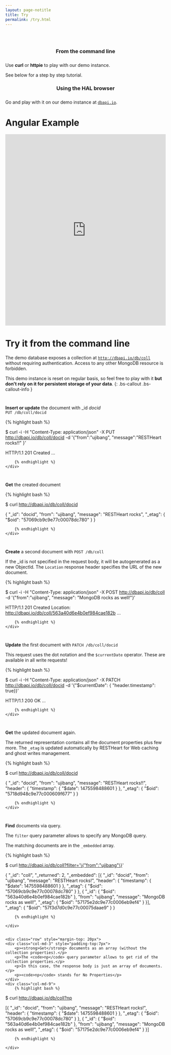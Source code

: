 ```yaml
---
layout: page-notitle
title: Try
permalink: /try.html
---
```


<section class="slice" id="questions" style="padding-top: 30px">
    <div class="container">
        <article class="col-sm-12 col-md-6">
            <section>
                <h3 style="text-align:center; margin-bottom: 25px;">From the command line</h3>
                <p>Use <strong>curl</strong> or <strong>httpie</strong> to play with our demo instance.</p>
                <p>See below for a step by step tutorial.</p>
            </section>
        </article>
        <article class="col-sm-12 col-md-6">
            <section>
                <h3 style="text-align:center; margin-bottom: 25px;">Using the HAL browser</h3>
                <p>Go and play with it on our demo instance at <a href="http://dbapi.io/browser/#/db/coll" target="_blank"><code>dbapi.io</code></a>.</p>
            </section>
        </article>
    </div>
</section>

# Angular Example

<iframe style="width: 100%; height: 600px" src="http://embed.plnkr.co/LmWwyj" frameborder="0" allowfullscren="allowfullscren"></iframe>

# Try it from the command line

The demo database exposes a collection at <a href="http://dbapi.io/browser/#/db/coll"><code>http://dbapi.io/db/coll</code></a> without requiring authentication. Access to any other MongoDB resource is forbidden.

This demo instance is reset on regular basis, so feel free to play with it <b>but don't rely on it for persistent storage of your data</b>.
{: .bs-callout .bs-callout-info }

<div class="row" style="margin-top: 20px">
    <div class="col-md-3" style="padding-top:7px">
        <p><strong>Insert or update</strong> the document with _id <i>docid</i><br />
        <code>PUT /db/coll/docid</code></p>
    </div>
    <div class="col-md-9">
        {% highlight bash %}

$ curl -i -H "Content-Type: application/json" -X PUT http://dbapi.io/db/coll/docid -d '{"from":"ujibang", "message":"RESTHeart rocks!!" }'

HTTP/1.1 201 Created
...

        {% endhighlight %}
    </div>
</div>

<div class="row" style="margin-top: 20px">
    <div class="col-md-3" style="padding-top:7px">
        <p><strong>Get</strong> the created document</p>
    </div>
    <div class="col-md-9">
        {% highlight bash %}

$ curl http://dbapi.io/db/coll/docid

{
	"_id": "docid",
	"from": "ujibang",
	"message": "RESTHeart rocks",
	"_etag": {
		"$oid": "57069cb9c9e77c00078dc780"
	}
}

        {% endhighlight %}
    </div>
</div>

<div class="row" style="margin-top: 20px">
    <div class="col-md-3" style="padding-top:7px">
        <p><strong>Create</strong> a second document with <code>POST /db/coll</code></p>
        <p>If the _id is not specified in the request body, it will be autogenerated as a new ObjectId. The <code>Location</code> response header specifies the URL of the new document.</p>
    </div>
    <div class="col-md-9">
        {% highlight bash %}

$ curl -i -H "Content-Type: application/json" -X POST http://dbapi.io/db/coll -d '{"from":"ujibang", "message": "MongoDB rocks as well!"}'

HTTP/1.1 201 Created
Location: http://dbapi.io/db/coll/563a40d6e4b0ef984cae182b
...

        {% endhighlight %}
    </div>
</div>

<div class="row" style="margin-top: 20px">
    <div class="col-md-3" style="padding-top:7px">
        <p><strong>Update</strong> the first document with <code>PATCH /db/coll/docid</code></p>
        <p>This request uses the dot notation and the <code>$currentDate</code> operator. These are available in all write requests!</p>
    </div>
    <div class="col-md-9">
        {% highlight bash %}

$ curl -i -H "Content-Type: application/json" -X PATCH http://dbapi.io/db/coll/docid -d '{"$currentDate": { "header.timestamp": true}}'

HTTP/1.1 200 OK
...

        {% endhighlight %}
    </div>
</div>

<div class="row" style="margin-top: 20px">
    <div class="col-md-3" style="padding-top:7px">
        <p><strong>Get</strong> the updated document again.</p>
        <p>The returned representation contains all the document properties plus few more. The <code>_etag</code> is updated automatically by RESTHeart for Web caching and ghost writes management.</p>
    </div>
    <div class="col-md-9">
        {% highlight bash %}

$ curl http://dbapi.io/db/coll/docid

{
	"_id": "docid",
	"from": "ujibang",
	"message": "RESTHeart rocks!!",
	"header": {
		"timestamp": {
			"$date": 1475598488601
		}
	},
	"_etag": {
		"$oid": "5718d948c9e77c000609f677"
	}
}

        {% endhighlight %}
    </div>
</div>

<div class="row" style="margin-top: 20px">
    <div class="col-md-3" style="padding-top:7px">
        <p><strong>Find</strong> documents via query.</p>
        <p>The <code>filter</code> query parameter allows to specify any MongoDB query.</p>
        <p>The matching documents are in the <code>_embedded</code> array.</p>
    </div>
    <div class="col-md-9">
        {% highlight bash %}

$ curl http://dbapi.io/db/coll?filter='\{"from":"ujibang"\}'

{
	"_id": "coll",
	"_returned": 2,
	"_embedded": [{
		"_id": "docid",
		"from": "ujibang",
		"message": "RESTHeart rocks!",
		"header": {
			"timestamp": {
				"$date": 1475598488601
			}
		},
		"_etag": {
			"$oid": "57069cb9c9e77c00078dc780"
		}
	}, {
		"_id": {
			"$oid": "563a40d6e4b0ef984cae182b"
		},
		"from": "ujibang",
		"message": "MongoDB rocks as well!",
		"_etag": {
			"$oid": "57175e2dc9e77c0006eb9ef4"
		}
	}],
	"_etag": {
		"$oid": "57f3d7d0c9e77c00075daae9"
	}
}

        {% endhighlight %}

    </div>
    

    <div class="row" style="margin-top: 20px">
    <div class="col-md-3" style="padding-top:7px">
        <p><strong>Get</strong> documents as an array (without the collection properties).</p>
        <p>The <code>np</code> query parameter allows to get rid of the collection properties.</p>
        <p>In this case, the response body is just an array of documents.</p>
        <p><code>np</code> stands for No Properties</p>
    </div>
    <div class="col-md-9">
        {% highlight bash %}

$ curl http://dbapi.io/db/coll?np

[{
	"_id": "docid",
	"from": "ujibang",
	"message": "RESTHeart rocks!",
	"header": {
		"timestamp": {
			"$date": 1475598488601
		}
	},
	"_etag": {
		"$oid": "57069cb9c9e77c00078dc780"
	}
}, {
	"_id": {
		"$oid": "563a40d6e4b0ef984cae182b"
	},
	"from": "ujibang",
	"message": "MongoDB rocks as well!",
	"_etag": {
		"$oid": "57175e2dc9e77c0006eb9ef4"
	}
}]

        {% endhighlight %}

    </div>
</div>
